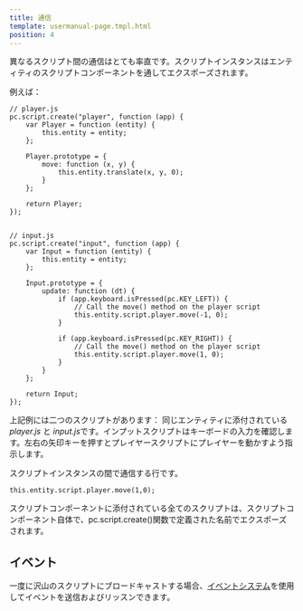 ```yaml
---
title: 通信
template: usermanual-page.tmpl.html
position: 4
---
```


異なるスクリプト間の通信はとても率直です。スクリプトインスタンスはエンティティのスクリプトコンポーネントを通してエクスポーズされます。

例えば：

~~~javascript~~~
// player.js
pc.script.create("player", function (app) {
    var Player = function (entity) {
        this.entity = entity;
    };

    Player.prototype = {
        move: function (x, y) {
            this.entity.translate(x, y, 0);
        }
    };

    return Player;
});
~~~

~~~javascript~~~

// input.js
pc.script.create("input", function (app) {
    var Input = function (entity) {
        this.entity = entity;
    };

    Input.prototype = {
        update: function (dt) {
            if (app.keyboard.isPressed(pc.KEY_LEFT)) {
                // Call the move() method on the player script
                this.entity.script.player.move(-1, 0);
            }

            if (app.keyboard.isPressed(pc.KEY_RIGHT)) {
                // Call the move() method on the player script
                this.entity.script.player.move(1, 0);
            }
        }
    };

    return Input;
});
~~~

上記例には二つのスクリプトがあります： 同じエンティティに添付されている*player.js* と *input.js*です。インプットスクリプトはキーボードの入力を確認します。左右の矢印キーを押すとプレイヤースクリプトにプレイヤーを動かすよう指示します。

スクリプトインスタンスの間で通信する行です。

~~~js~~~
this.entity.script.player.move(1,0);
~~~

スクリプトコンポーネントに添付されている全てのスクリプトは、スクリプトコンポーネント自体で、pc.script.create()関数で定義された名前でエクスポーズされます。

## イベント

一度に沢山のスクリプトにブロードキャストする場合、[イベントシステム][0]を使用してイベントを送信およびリッスンできます。

[0]: /user-manual/scripting/events

